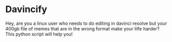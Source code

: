 # Davincify
Hey, are you a linux user who needs to do editing in davinci resolve but your 400gb file of memes that are in the wrong format make your lilfe harder? This python script will help you!
